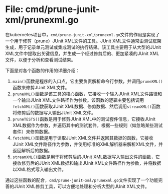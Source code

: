 # File: cmd/prune-junit-xml/prunexml.go

在kubernetes项目中，`cmd/prune-junit-xml/prunexml.go`文件的作用是实现了一个用于修剪（prune）JUnit XML文件的工具。JUnit XML文件通常由测试框架生成，用于记录单元测试或集成测试的执行结果。该工具主要用于从大型的JUnit XML文件中提取出关键信息，并生成一个经过修剪后的、更加紧凑的JUnit XML文件，以便于分析和查看测试结果。

下面是对各个函数的作用的详细介绍：

1. `main()`函数是程序的入口点，它主要负责解析命令行参数，并调用`pruneXML()`函数来修剪JUnit XML文件。
2. `pruneXML()`函数是该工具的核心函数，它接收一个输入JUnit XML文件路径和一个输出JUnit XML文件路径作为参数。该函数的逻辑主要包括调用`fetchXML()`函数获取JUnit XML数据、修剪数据、然后调用`streamXML()`函数将修剪后的数据写入输出JUnit XML文件。
3. `pruneTESTS()`函数是用于修剪JUnit XML中的测试套件信息，它接收JUnit XML数据作为参数，并遍历其中的测试套件，根据一些规则（如忽略某些测试套件）来修剪数据。
4. `fetchXML()`函数是用于读取JUnit XML文件并返回其数据的函数，它接收JUnit XML文件路径作为参数，并使用标准的XML解析器来解析XML文件，并返回解析后的数据。
5. `streamXML()`函数是用于将修剪后的JUnit XML数据写入输出文件的函数，它接收修剪后的JUnit XML数据和输出JUnit XML文件路径作为参数，并将数据以XML格式写入输出文件。

通过这些函数的配合，`cmd/prune-junit-xml/prunexml.go`文件实现了一个功能完善的JUnit XML修剪工具，可以方便地处理和分析大型的JUnit XML文件。

